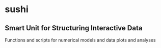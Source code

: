 # **sushi**

## **Smart Unit for Structuring Interactive Data**

Functions and scripts for numerical models and data plots and analyses 



